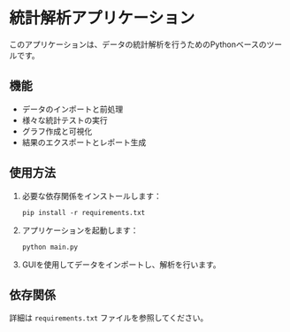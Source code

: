 # 統計解析アプリケーション

このアプリケーションは、データの統計解析を行うためのPythonベースのツールです。

## 機能

- データのインポートと前処理
- 様々な統計テストの実行
- グラフ作成と可視化
- 結果のエクスポートとレポート生成

## 使用方法

1. 必要な依存関係をインストールします：
   ```
   pip install -r requirements.txt
   ```

2. アプリケーションを起動します：
   ```
   python main.py
   ```

3. GUIを使用してデータをインポートし、解析を行います。

## 依存関係

詳細は `requirements.txt` ファイルを参照してください。